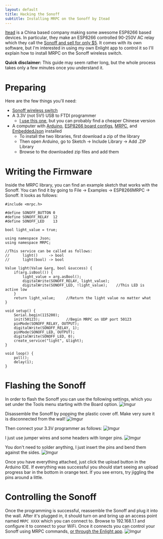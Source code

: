 ```yaml
---
layout: default
title: Hacking the Sonoff
subtitle: Installing MRPC on the Sonoff by Itead
---
```


[Itead](//www.itead.cc/) is a China based company making some awesome ESP8266 based devices.
In particular, they make an ESP8266 controlled 90-250V AC relay which they call the [Sonoff and sell for only $5](https://www.itead.cc/sonoff-wifi-wireless-switch.html).
It comes with its own software, but I'm interested in using my own Enlight app to control it so I'll explain how to install MRPC on the Sonoff wireless switch.

**Quick disclaimer:** This guide may seem rather long, but the whole process takes only a few minutes once you understand it.

Preparing
=========
Here are the few things you'll need:

- [Sonoff wireless switch](https://www.itead.cc/sonoff-wifi-wireless-switch.html)
- A 3.3V (not 5V!) USB to FTDI programmer
  - [I use this one](https://www.sparkfun.com/products/9873), but you can probably find a cheaper Chinese version
- A computer with [Arduino](https://www.arduino.cc/en/main/software), [ESP8266 board configs](https://github.com/esp8266/Arduino#installing-with-boards-manager), [MRPC](https://github.com/alex-sherman/mrpc-esp8266), and [EmbeddedJson](https://github.com/alex-sherman/embedded-json) installed
  - To install the two libraries, first download a zip of the library
  - Then open Arduino, go to Sketch -> Include Library -> Add .ZIP Library
  - Browse to the downloaded zip files and add them

Writing the Firmware
=========
Inside the MRPC library, you can find an example sketch that works with the Sonoff.
You can find it by going to File -> Examples -> ESP8266MRPC -> Sonoff.
It looks as follows:

    #include <mrpc.h>

    #define SONOFF_BUTTON 0
    #define SONOFF_RELAY  12
    #define SONOFF_LED    13

    bool light_value = true;

    using namespace Json;
    using namespace MRPC;

    //This service can be called as follows:
    //      light()     -> bool
    //      light(bool) -> bool

    Value light(Value &arg, bool &success) {
        if(arg.isBool()) {
            light_value = arg.asBool();
            digitalWrite(SONOFF_RELAY, light_value);
            digitalWrite(SONOFF_LED, !light_value);    //This LED is active low
        }
        return light_value;     //Return the light value no matter what
    }

    void setup() {
        Serial.begin(115200);
        init(50123);            //Begin MRPC on UDP port 50123
        pinMode(SONOFF_RELAY, OUTPUT);
        digitalWrite(SONOFF_RELAY, 1);
        pinMode(SONOFF_LED, OUTPUT);
        digitalWrite(SONOFF_LED, 0);
        create_service("light", &light);
    }

    void loop() {
        poll();
        delay(1);
    }

Flashing the Sonoff
=========
In order to flash the Sonoff you can use the following settings, which you set under the Tools menu starting with the Board option.
![Imgur](http://i.imgur.com/GBRHdLk.png)

Disassemble the Sonoff by popping the plastic cover off.
Make very sure it is disconnected from the wall!
![Imgur](http://i.imgur.com/pzO804G.jpg)

Then connect your 3.3V programmer as follows:
![Imgur](http://i.imgur.com/MUkjdMc.jpg)

I just use jumper wires and some headers with longer pins.
![Imgur](http://i.imgur.com/gJR3cAL.jpg)

You don't need to solder anything, I just insert the pins and bend them against the sides.
![Imgur](http://i.imgur.com/jdASWuO.jpg)

Once you have everything attached, just click the upload button in the Arduino IDE.
If everything was successful you should start seeing an upload progress bar in the bottom in orange text.
If you see errors, try jiggling the pins around a little.

Controlling the Sonoff
==========
Once the programming is successful, reassemble the Sonoff and plug it into the wall.
After it's plugged in, it should turn on and bring up an access point named `MRPC XXXX` which you can connect to.
Browse to 192.168.1.1 and configure it to connect to your WiFi.
Once it connects you can control your Sonoff using MRPC commands, [or through the Enlight app](https://play.google.com/store/apps/details?id=com.fewsteet.enlight).
![Imgur](http://i.imgur.com/Zy1gKFk.png)